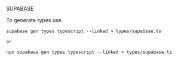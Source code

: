 SUPABASE

To generate types use

```shell
supabase gen types typescript --linked > types/supabase.ts

or 

npx supabase gen types typescript --linked > types/supabase.ts
```
